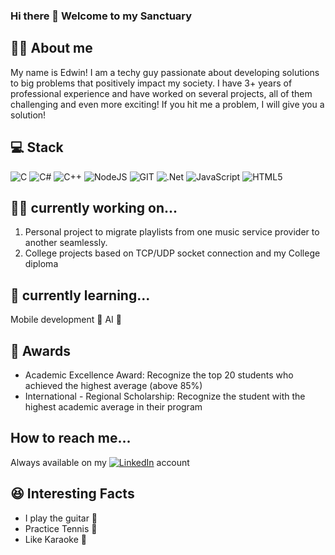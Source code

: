 ### Hi there 👋 Welcome to my Sanctuary

<!--
**EdwinACL831/EdwinACL831** is a ✨ _special_ ✨ repository because its `README.md` (this file) appears on your GitHub profile.

Here are some ideas to get you started:

- 🔭 I’m currently working on ...
- 🌱 I’m currently learning ...
- 👯 I’m looking to collaborate on ...
- 🤔 I’m looking for help with ...
- 💬 Ask me about ...
- 📫 How to reach me: ...
- 😄 Pronouns: ...
- ⚡ Fun fact: ...
-->

## 🙎‍♂️ About me 
My name is Edwin! I am a techy guy passionate about developing solutions to big problems that positively impact my society. I have 3+ years of professional experience and have worked on several projects, all of them challenging and even more exciting! If you hit me a problem, I will give you a solution!

## 💻 Stack

![C](https://img.shields.io/badge/c-%2300599C.svg?style=for-the-badge&logo=c&logoColor=white) ![C#](https://img.shields.io/badge/c%23-%23239120.svg?style=for-the-badge&logo=c-sharp&logoColor=white) ![C++](https://img.shields.io/badge/c++-%2300599C.svg?style=for-the-badge&logo=c%2B%2B&logoColor=white) ![NodeJS](https://img.shields.io/badge/node.js-6DA55F?style=for-the-badge&logo=node.js&logoColor=white) ![GIT](https://img.shields.io/badge/Git-fc6d26?style=for-the-badge&logo=git&logoColor=white)  ![.Net](https://img.shields.io/badge/.NET-5C2D91?style=for-the-badge&logo=.net&logoColor=white)  ![JavaScript](https://img.shields.io/badge/javascript-%23323330.svg?style=for-the-badge&logo=javascript&logoColor=%23F7DF1E) ![HTML5](https://img.shields.io/badge/html5-%23E34F26.svg?style=for-the-badge&logo=html5&logoColor=white)

## 👷‍♂️ currently working on...
1. Personal project to migrate playlists from one music service provider to another seamlessly.
2. College projects based on TCP/UDP socket connection and my College diploma

## 📖 currently learning...
Mobile development 📱
AI 🤖

## 👑 Awards
- Academic Excellence Award: Recognize the top 20 students who achieved the highest average (above 85%)
- International - Regional Scholarship: Recognize the student with the highest academic average in their program

## How to reach me...
Always available on my [![LinkedIn](https://img.shields.io/badge/LinkedIn-%230077B5.svg?logo=linkedin&logoColor=white)](https://www.linkedin.com/in/edwinacl/) account

## 😆 Interesting Facts
- I play the guitar 🎸
- Practice Tennis 🎾
- Like Karaoke 🎤

  
